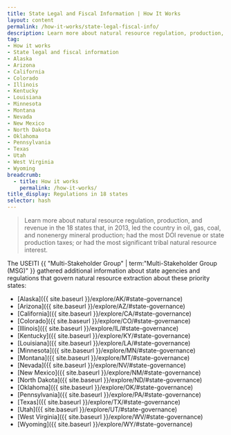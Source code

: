 ```yaml
---
title: State Legal and Fiscal Information | How It Works
layout: content
permalink: /how-it-works/state-legal-fiscal-info/
description: Learn more about natural resource regulation, production, and revenue in the 18 states that, in 2013, led the country in oil, gas, coal, and nonenergy mineral production; had the most DOI revenue and / or state production taxes; or had the most significant tribal natural resource interest.
tag:
- How it works
- State legal and fiscal information
- Alaska
- Arizona
- California
- Colorado
- Illinois
- Kentucky
- Louisiana
- Minnesota
- Montana
- Nevada
- New Mexico
- North Dakota
- Oklahoma
- Pennsylvania
- Texas
- Utah
- West Virginia
- Wyoming
breadcrumb:
  - title: How it works
    permalink: /how-it-works/
title_display: Regulations in 18 states
selector: hash
---
```


> Learn more about natural resource regulation, production, and revenue in the 18 states that, in 2013, led the country in oil, gas, coal, and nonenergy mineral production; had the most DOI revenue or state production taxes; or had the most significant tribal natural resource interest.

The USEITI {{ "Multi-Stakeholder Group" | term:"Multi-Stakeholder Group (MSG)" }} gathered additional information about state agencies and regulations that govern natural resource extraction about these priority states:

- [Alaska]({{ site.baseurl }}/explore/AK/#state-governance)
- [Arizona]({{ site.baseurl }}/explore/AZ/#state-governance)
- [California]({{ site.baseurl }}/explore/CA/#state-governance)
- [Colorado]({{ site.baseurl }}/explore/CO/#state-governance)
- [Illinois]({{ site.baseurl }}/explore/IL/#state-governance)
- [Kentucky]({{ site.baseurl }}/explore/KY/#state-governance)
- [Louisiana]({{ site.baseurl }}/explore/LA/#state-governance)
- [Minnesota]({{ site.baseurl }}/explore/MN/#state-governance)
- [Montana]({{ site.baseurl }}/explore/MT/#state-governance)
- [Nevada]({{ site.baseurl }}/explore/NV/#state-governance)
- [New Mexico]({{ site.baseurl }}/explore/NM/#state-governance)
- [North Dakota]({{ site.baseurl }}/explore/ND/#state-governance)
- [Oklahoma]({{ site.baseurl }}/explore/OK/#state-governance)
- [Pennsylvania]({{ site.baseurl }}/explore/PA/#state-governance)
- [Texas]({{ site.baseurl }}/explore/TX/#state-governance)
- [Utah]({{ site.baseurl }}/explore/UT/#state-governance)
- [West Virginia]({{ site.baseurl }}/explore/WV/#state-governance)
- [Wyoming]({{ site.baseurl }}/explore/WY/#state-governance)

